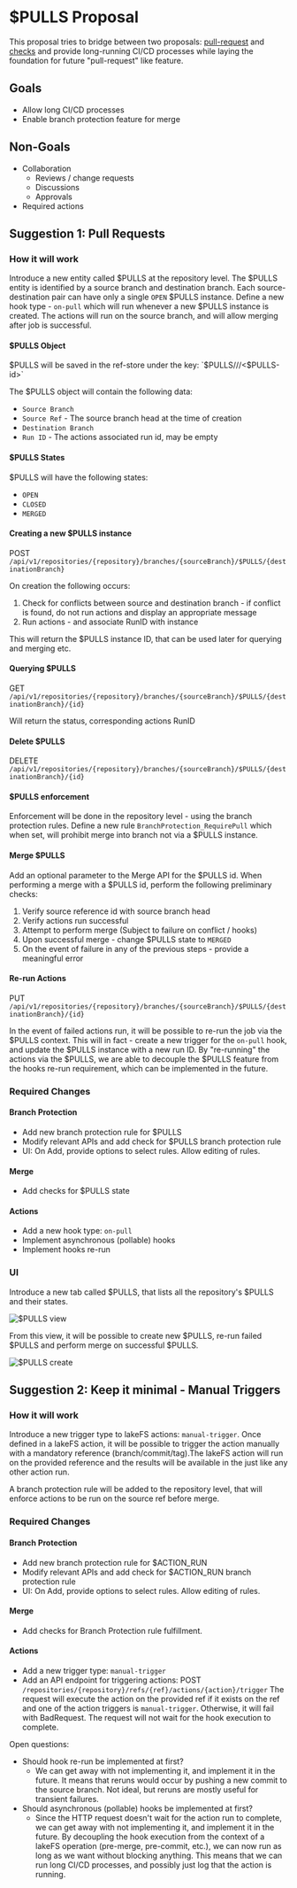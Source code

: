 # $PULLS Proposal

This proposal tries to bridge between two proposals: [pull-request](pull-request.md) and [checks](https://github.com/treeverse/lakeFS/blob/280c5b741df5e1e051958b8adde826364c6df614/design/open/branch_checks.md)
and provide long-running CI/CD processes while laying the foundation for future "pull-request" like feature.

## Goals

* Allow long CI/CD processes
* Enable branch protection feature for merge 

## Non-Goals

* Collaboration
  * Reviews / change requests
  * Discussions
  * Approvals
* Required actions

## Suggestion 1: Pull Requests

### How it will work

Introduce a new entity called $PULLS at the repository level. The $PULLS entity is identified by a source branch and destination branch. 
Each source-destination pair can have only a single `OPEN` $PULLS instance.
Define a new hook type - `on-pull` which will run whenever a new $PULLS instance is created.
The actions will run on the source branch, and will allow merging after job is successful.

#### $PULLS Object

$PULLS will be saved in the ref-store under the key: 
`$PULLS/<src-branch>/<dest-branch>/<$PULLS-id>`

The $PULLS object will contain the following data:

* `Source Branch`
* `Source Ref` - The source branch head at the time of creation
* `Destination Branch`
* `Run ID` - The actions associated run id, may be empty

#### $PULLS States

$PULLS will have the following states:

* `OPEN`
* `CLOSED`
* `MERGED`

#### Creating a new $PULLS instance

POST `/api/v1/repositories/{repository}/branches/{sourceBranch}/$PULLS/{destinationBranch}`

On creation the following occurs:

1. Check for conflicts between source and destination branch - if conflict is found, do not run actions and display an appropriate message
2. Run actions - and associate RunID with instance

This will return the $PULLS instance ID, that can be used later for querying and merging etc.

#### Querying $PULLS

GET `/api/v1/repositories/{repository}/branches/{sourceBranch}/$PULLS/{destinationBranch}/{id}`

Will return the status, corresponding actions RunID

#### Delete $PULLS

DELETE `/api/v1/repositories/{repository}/branches/{sourceBranch}/$PULLS/{destinationBranch}/{id}`

#### $PULLS enforcement

Enforcement will be done in the repository level - using the branch protection rules.
Define a new rule `BranchProtection_RequirePull` which when set, will prohibit merge into branch not via a $PULLS instance.

#### Merge $PULLS

Add an optional parameter to the Merge API for the $PULLS id. 
When performing a merge with a $PULLS id, perform the following preliminary checks:
1. Verify source reference id with source branch head
2. Verify actions run successful
3. Attempt to perform merge (Subject to failure on conflict / hooks)
4. Upon successful merge - change $PULLS state to `MERGED`
5. On the event of failure in any of the previous steps - provide a meaningful error

#### Re-run Actions

PUT `/api/v1/repositories/{repository}/branches/{sourceBranch}/$PULLS/{destinationBranch}/{id}`

In the event of failed actions run, it will be possible to re-run the job via the $PULLS context.
This will in fact - create a new trigger for the `on-pull` hook, and update the $PULLS instance with a new run ID.
By "re-running" the actions via the $PULLS, we are able to decouple the $PULLS feature from the hooks re-run requirement,
which can be implemented in the future.


### Required Changes

#### Branch Protection

* Add new branch protection rule for $PULLS
* Modify relevant APIs and add check for $PULLS branch protection rule
* UI: On Add, provide options to select rules. Allow editing of rules.

#### Merge

* Add checks for $PULLS state

#### Actions

* Add a new hook type: `on-pull`
* Implement asynchronous (pollable) hooks
* Implement hooks re-run

### UI

Introduce a new tab called $PULLS, that lists all the repository's $PULLS and their states.

![$PULLS view](diagrams/pulls-list.png)

From this view, it will be possible to create new $PULLS, re-run failed $PULLS and perform merge on successful $PULLS.

![$PULLS create](diagrams/pulls-create.png)


## Suggestion 2: Keep it minimal - Manual Triggers

### How it will work

Introduce a new trigger type to lakeFS actions: `manual-trigger`.
Once defined in a lakeFS action, it will be possible to trigger the action 
manually with a mandatory reference (branch/commit/tag).The lakeFS action 
will run on the provided reference and the results will be available in the 
just like any other action run.

A branch protection rule will be added to the repository level, that will 
enforce actions to be run on the source ref before merge.

### Required Changes

#### Branch Protection

* Add new branch protection rule for $ACTION_RUN
* Modify relevant APIs and add check for $ACTION_RUN branch protection rule
* UI: On Add, provide options to select rules. Allow editing of rules.

#### Merge

* Add checks for Branch Protection rule fulfillment.

#### Actions

* Add a new trigger type: `manual-trigger`
* Add an API endpoint for triggering actions:
POST `/repositories/{repository}/refs/{ref}/actions/{action}/trigger`
The request will execute the action on the provided ref if it exists on the 
  ref and one of the action triggers is `manual-trigger`. Otherwise, it will 
  fail with BadRequest. The request will not wait for the hook execution to 
  complete.

Open questions:
* Should hook re-run be implemented at first?
  * We can get away with not implementing it, and implement it in the future.
    It means that reruns would occur by pushing a new commit to the source 
    branch. Not ideal, but reruns are mostly useful for transient failures.
* Should asynchronous (pollable) hooks be implemented at first? 
  * Since the HTTP request doesn't wait for the action run to complete, we 
    can get away with not implementing it, and implement it in the future.
    By decoupling the hook execution from the context of a lakeFS operation 
    (pre-merge, pre-commit, etc.), we can now run as long as we want without 
    blocking anything. This means that we can run long CI/CD processes, and 
    possibly just log that the action is running.
